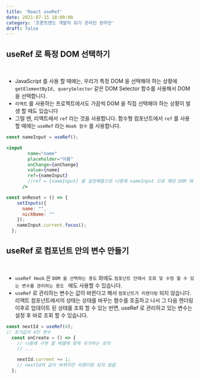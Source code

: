 ```yaml
---
title: 'React useRef'
date: 2021-07-15 18:00:00
category: '프론트엔드 개발자 되기 온라인 완주반'
draft: false
---
```



## **useRef 로 특정 DOM 선택하기**
<br/>

- JavaScript 를 사용 할 때에는, 우리가 특정 DOM 을 선택해야 하는 상황에 `getElementById, querySelector` 같은 DOM Selector 함수를 사용해서 DOM 을 선택합니다.
- `리액트` 를 사용하는 프로젝트에서도 가끔씩 DOM 을 직접 선택해야 하는 상황이 발생 할 때도 있습니다
- 그럴 땐, 리액트에서 `ref` 라는 것을 사용합니다.
함수형 컴포넌트에서 `ref` 를 사용 할 때에는 `useRef` 라는 `Hook 함수` 를 사용합니다.

```jsx
const nameInput = useRef();
```
```jsx
<input
        name="name"
        placeholder="이름"
        onChange={onChange}
        value={name}
        ref={nameInput}
        //ref = {nameInput} 을 설정해줌으로 나중에 nameInput 으로 해당 DOM 에 접근합니다.
      />
```
```jsx
const onReset = () => {
    setInputs({
      name: "",
      nickName: ""
    });
    nameInput.current.focus();
  };
```


## **useRef 로 컴포넌트 안의 변수 만들기**
<br/>

- `useRef Hook` 은 `DOM 을 선택하는 용도` 외에도 `컴포넌트 안에서 조회 및 수정 할 수 있는 변수를 관리하는 용도 ` 에도 사용할 수 있습니다.
- `useRef` 로 관리하는 변수는 값이 바뀐다고 해서 `컴포넌트가 리렌더링` 되지 않습니다. 리액트 컴포넌트에서의 상태는 상태를 바꾸는 함수를 호출하고 나서 그 다음 렌더링 이후로 업데이트 된 상태를 조회 할 수 있는 반면, useRef 로 관리하고 있는 변수는 설정 후 바로 조회 할 수 있습니다.

```jsx
const nextId = useRef(4);
// 초기값이 4인 변수
  const onCreate = () => {
    // 나중에 구현 할 배열에 항목 추가하는 로직
    // ...

    nextId.current += 1;
    // nextId의 값이 바뀌지만 리렌더링 되지 않음
  };
```